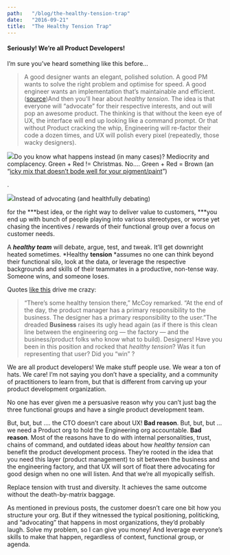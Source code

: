 ```yaml
---
path:	"/blog/the-healthy-tension-trap"
date:	"2016-09-21"
title:	"The Healthy Tension Trap"
---
```


#### Seriously! We’re all Product Developers!

I’m sure you’ve heard something like this before…


> A good designer wants an elegant, polished solution. A good PM wants to solve the right problem and optimise for speed. A good engineer wants an implementation that’s maintainable and efficient. ([source](https://blog.intercom.com/healthy-tension-in-product-teams/))And then you’ll hear about *healthy tension*. The idea is that everyone will “advocate” for their respective interests, and out will pop an awesome product. The thinking is that without the keen eye of UX, the interface will end up looking like a command prompt. Or that without Product cracking the whip, Engineering will re-factor their code a dozen times, and UX will polish every pixel (repeatedly, those wacky designers).

![](/images/1*e-hzbTBlfuymmmZKioAaSg.png)Do you know what happens instead (in many cases)? Mediocrity and complacency. Green + Red != Christmas. No…. Green + Red = Brown (an “[icky mix that doesn’t bode well for your pigment/paint](https://www.quora.com/What-color-does-green-and-red-make)”)

.

![](/images/1*rZDosDyq2H9xMr9ZB-aXwg.png)Instead of advocating (and healthfully debating)

 for the ***best idea, or the right way to deliver value to customers, ***you end up with bunch of people playing into various stereotypes, or worse yet chasing the incentives / rewards of their functional group over a focus on customer needs.

A ***healthy team*** will debate, argue, test, and tweak. It’ll get downright heated sometimes. *Healthy ****tension**** *assumes no one can think beyond their functional silo, look at the data, or leverage the respective backgrounds and skills of their teammates in a productive, non-tense way. Someone wins, and someone loses.

Quotes [like this](http://www.zdnet.com/article/engineering-design-need-to-go-hand-in-hand-for-enterprise-software-execs/) drive me crazy:


> “There’s some healthy tension there,” McCoy remarked. “At the end of the day, the product manager has a primary responsibility to the business. The designer has a primary responsibility to the user.”The dreaded **Business** raises its ugly head again (as if there is this clean line between the engineering org — the factory — and the business/product folks who know what to build). Designers! Have you been in this position and rocked that *healthy tension*? Was it fun representing that user? Did you “win” ?

We are all product developers! We make stuff people use. We wear a ton of hats. We care! I’m not saying you don’t have a speciality, and a community of practitioners to learn from, but that is different from carving up your product development organization.

No one has ever given me a persuasive reason why you can’t just bag the three functional groups and have a single product development team.

But, but, but …. the CTO doesn’t care about UX! **Bad reason**. But, but, but … we need a Product org to hold the Engineering org accountable. **Bad reason**. Most of the reasons have to do with internal personalities, trust, chains of command, and outdated ideas about how *healthy tension* can benefit the product development process. They’re rooted in the idea that you need this layer (product management) to sit between the business and the engineering factory, and that UX will sort of float there advocating for good design when no one will listen. And that we’re all myopically selfish.

Replace tension with trust and diversity. It achieves the same outcome without the death-by-matrix baggage.

As mentioned in previous posts, the customer doesn’t care one bit how you structure your org. But if they witnessed the typical positioning, politicking, and “advocating” that happens in most organizations, they’d probably laugh. Solve my problem, so I can give you money! And leverage everyone’s skills to make that happen, regardless of context, functional group, or agenda.


